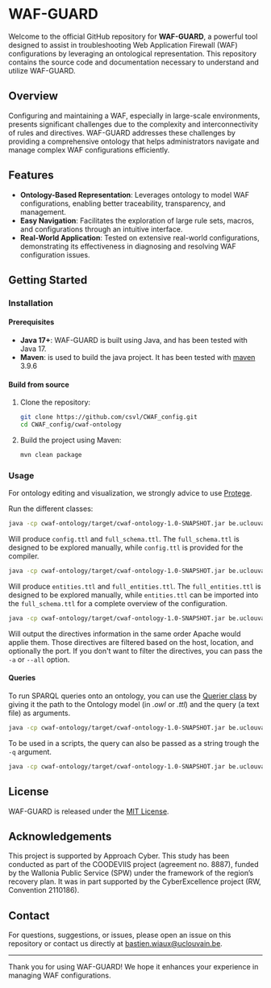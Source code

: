 # WAF-GUARD

Welcome to the official GitHub repository for **WAF-GUARD**, a powerful tool designed to assist in troubleshooting Web Application Firewall (WAF) configurations by leveraging an ontological representation.
This repository contains the source code and documentation necessary to understand and utilize WAF-GUARD.

## Overview

Configuring and maintaining a WAF, especially in large-scale environments, presents significant challenges due to the complexity and interconnectivity of rules and directives. WAF-GUARD addresses these challenges by providing a comprehensive ontology that helps administrators navigate and manage complex WAF configurations efficiently.

## Features

- **Ontology-Based Representation**: Leverages ontology to model WAF configurations, enabling better traceability, transparency, and management.
- **Easy Navigation**: Facilitates the exploration of large rule sets, macros, and configurations through an intuitive interface.
- **Real-World Application**: Tested on extensive real-world configurations, demonstrating its effectiveness in diagnosing and resolving WAF configuration issues.

## Getting Started

### Installation
#### Prerequisites

- **Java 17+**: WAF-GUARD is built using Java, and has been tested with Java 17.
- **Maven**: is used to build the java project. It has been tested with [maven](https://maven.apache.org/) 3.9.6

#### Build from source
1. Clone the repository:
   ```bash
   git clone https://github.com/csvl/CWAF_config.git
   cd CWAF_config/cwaf-ontology
   ```

2. Build the project using Maven:
   ```bash
   mvn clean package
   ```
### Usage

For ontology editing and visualization, we strongly advice to use [Protege](https://protege.stanford.edu/).

Run the different classes:
   ```bash
   java -cp cwaf-ontology/target/cwaf-ontology-1.0-SNAPSHOT.jar be.uclouvain.service.Parser conf/httpd.conf
   ```
   Will produce `config.ttl` and `full_schema.ttl`. The `full_schema.ttl` is designed to be explored manually, while `config.ttl` is provided for the compiler.

   ```bash
   java -cp cwaf-ontology/target/cwaf-ontology-1.0-SNAPSHOT.jar be.uclouvain.service.Compiler 
   ```
   Will produce `entities.ttl` and `full_entities.ttl`. The `full_entities.ttl` is designed to be explored manually, while `entities.ttl` can be imported into the `full_schema.ttl` for a complete overview of the configuration.
 
   ```bash
   java -cp cwaf-ontology/target/cwaf-ontology-1.0-SNAPSHOT.jar be.uclouvain.service.Filter <host> <location> [-p <specific port>] > output.txt
   ```
   Will output the directives information in the same order Apache would applie them. Those directives are filtered based on the host, location, and optionally the port. If you don't want to filter the directives, you can pass the `-a` or `--all` option.

#### Queries

To run SPARQL queries onto an ontology, you can use the [Querier class](https://github.com/csvl/CWAF_config/blob/develop/cwaf-ontology/src/main/java/be/uclouvain/service/Querier.java) by giving it the path to the Ontology model (in *.owl* or *.ttl*) and the query (a text file) as arguments.

   ```bash
   java -cp cwaf-ontology/target/cwaf-ontology-1.0-SNAPSHOT.jar be.uclouvain.service.Querier full_schema.ttl sparql_query_example.txt
   ```

To be used in a scripts, the query can also be passed as a string trough the `-q` argument.

   ```bash
   java -cp cwaf-ontology/target/cwaf-ontology-1.0-SNAPSHOT.jar be.uclouvain.service.Querier full_schema.ttl -q "SELECT ?x WHERE {?x  <http://visualdataweb.org/ontCWAF/includedIn>  <http://visualdataweb.org/ontCWAF/a/file/path>}"
   ```


## License

WAF-GUARD is released under the [MIT License](LICENSE).

## Acknowledgements

This project is supported by Approach Cyber.
This study has been conducted as part of the COODEVIIS project (agreement no. 8887), funded by the Wallonia Public Service (SPW) under the framework of the region’s recovery plan. It was in part supported by the CyberExcellence project (RW, Convention 2110186).

## Contact

For questions, suggestions, or issues, please open an issue on this repository or contact us directly at [bastien.wiaux@uclouvain.be](mailto:bastien.wiaux@uclouvain.be).

---

Thank you for using WAF-GUARD! We hope it enhances your experience in managing WAF configurations.
